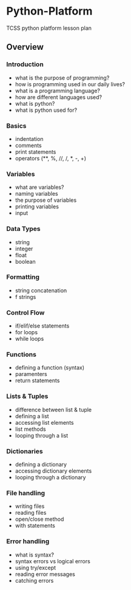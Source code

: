 # Python-Platform

TCSS python platform lesson plan

## Overview


### Introduction

- what is the purpose of programming?
- how is programming used in our daily lives?
- what is a programming language?
- how are different languages used?
- what is python?
- what is python used for?

### Basics

- indentation
- comments
- print statements
- operators (\*\*, %, //, /, \*, -, +)

### Variables

- what are variables?
- naming variables
- the purpose of variables
- printing variables
- input

### Data Types

- string
- integer
- float
- boolean

### Formatting

- string concatenation
- f strings

### Control Flow

- if/elif/else statements
- for loops
- while loops

### Functions

- defining a function (syntax)
- paramenters
- return statements

### Lists & Tuples

- difference between list & tuple
- defining a list
- accessing list elements
- list methods
- looping through a list

### Dictionaries

- defining a dictionary
- accessing dictionary elements
- looping through a dictionary

### File handling

- writing files
- reading files
- open/close method
- with statements

### Error handling

- what is syntax?
- syntax errors vs logical errors
- using try/except
- reading error messages
- catching errors
